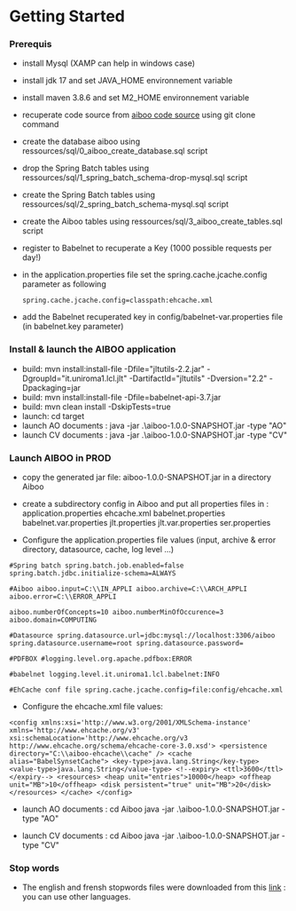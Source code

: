 # Getting Started

### Prerequis
* install Mysql (XAMP can help in windows case)
* install jdk 17 and set JAVA_HOME environnement variable
* install maven 3.8.6 and set M2_HOME environnement variable
* recuperate code source from [aiboo code source](https://github.com/ramiLoukil/aiboo) using git clone command
* create the database aiboo using ressources/sql/0_aiboo_create_database.sql script
* drop the Spring Batch tables using ressources/sql/1_spring_batch_schema-drop-mysql.sql script
* create the Spring Batch tables using ressources/sql/2_spring_batch_schema-mysql.sql script
* create the Aiboo tables using ressources/sql/3_aiboo_create_tables.sql script
* register to Babelnet to recuperate a Key (1000 possible requests per day!) 
* in the application.properties file set the spring.cache.jcache.config parameter as following

  `spring.cache.jcache.config=classpath:ehcache.xml`

* add the Babelnet recuperated key in config/babelnet-var.properties file (in babelnet.key parameter)

### Install & launch the AIBOO application
* build: mvn install:install-file -Dfile="jltutils-2.2.jar" -DgroupId="it.uniroma1.lcl.jlt" -DartifactId="jltutils" -Dversion="2.2" -Dpackaging=jar
* build: mvn install:install-file -Dfile=babelnet-api-3.7.jar
* build: mvn clean install -DskipTests=true
* launch: cd target
* launch AO documents : java -jar .\aiboo-1.0.0-SNAPSHOT.jar -type "AO" 
* launch CV documents : java -jar .\aiboo-1.0.0-SNAPSHOT.jar -type "CV"

### Launch AIBOO in PROD
* copy the generated jar file: aiboo-1.0.0-SNAPSHOT.jar in a directory Aiboo
* create a subdirectory config in Aiboo and put all properties files in :
  application.properties
  ehcache.xml
  babelnet.properties
  babelnet.var.properties
  jlt.properties
  jlt.var.properties
  ser.properties

* Configure the application.properties file values (input, archive & error directory, datasource, cache, log level ...)

`#Spring batch
spring.batch.job.enabled=false
spring.batch.jdbc.initialize-schema=ALWAYS`

`#Aiboo
aiboo.input=C:\\IN_APPLI
aiboo.archive=C:\\ARCH_APPLI
aiboo.error=C:\\ERROR_APPLI`

`aiboo.numberOfConcepts=10
aiboo.numberMinOfOccurence=3
aiboo.domain=COMPUTING`

`#Datasource
spring.datasource.url=jdbc:mysql://localhost:3306/aiboo
spring.datasource.username=root
spring.datasource.password=`

`#PDFBOX
#logging.level.org.apache.pdfbox:ERROR`

`#babelnet
logging.level.it.uniroma1.lcl.babelnet:INFO`

`#EhCache conf file
spring.cache.jcache.config=file:config/ehcache.xml`

* Configure the ehcache.xml file values:

`<config
xmlns:xsi='http://www.w3.org/2001/XMLSchema-instance'
xmlns='http://www.ehcache.org/v3'
xsi:schemaLocation='http://www.ehcache.org/v3 http://www.ehcache.org/schema/ehcache-core-3.0.xsd'>
    <persistence directory="C:\\aiboo-ehcache\\cache" />
    <cache alias="BabelSynsetCache">
        <key-type>java.lang.String</key-type>
        <value-type>java.lang.String</value-type>
        <!--expiry>
            <ttl>3600</ttl>
        </expiry-->
        <resources>
            <heap unit="entries">10000</heap>
            <offheap unit="MB">10</offheap>
            <disk persistent="true" unit="MB">20</disk>
        </resources>
    </cache>
</config>`

* launch AO documents : 
  cd Aiboo
  java -jar .\aiboo-1.0.0-SNAPSHOT.jar -type "AO"

* launch CV documents :
  cd Aiboo
  java -jar .\aiboo-1.0.0-SNAPSHOT.jar -type "CV"


### Stop words
* The english and frensh stopwords files were downloaded from this [link](https://countwordsfree.com/stopwords/) : you can use other languages.